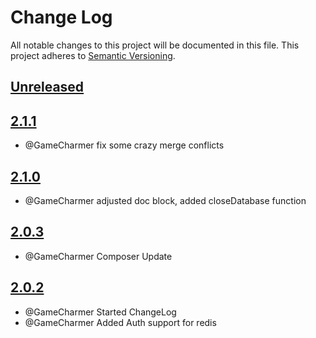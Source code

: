# Change Log
All notable changes to this project will be documented in this file.
This project adheres to [Semantic Versioning](http://semver.org/).

## [Unreleased](https://gitlab.konghack.com/GCWorld/Common)



## [2.1.1](https://gitlab.konghack.com/GCWorld/Common/compare/2.1.0...2.1.1)
 - @GameCharmer fix some crazy merge conflicts


## [2.1.0](https://gitlab.konghack.com/GCWorld/Common/compare/2.0.2...2.1.0)
 - @GameCharmer adjusted doc block, added closeDatabase function


## [2.0.3](https://gitlab.konghack.com/GCWorld/Common/compare/2.0.2...2.0.3)
 - @GameCharmer Composer Update


## [2.0.2](https://gitlab.konghack.com/GCWorld/Common/compare/2.0.1...2.0.2)
 - @GameCharmer Started ChangeLog
 - @GameCharmer Added Auth support for redis

